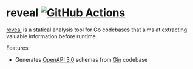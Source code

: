 # reveal [![GitHub Actions](https://github.com/rekki/reveal/actions/workflows/ci.yml/badge.svg)](https://github.com/rekki/reveal/actions/workflows/ci.yml)

[reveal](https://github.com/rekki/reveal) is a statical analysis tool for Go
codebases that aims at extracting valuable information before runtime.

Features:
- Generates [OpenAPI 3.0](https://swagger.io/specification/) schemas from
  [Gin](https://github.com/gin-gonic/gin) codebase
